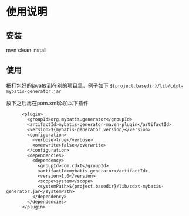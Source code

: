 # 使用说明

## 安装
mvn clean install

## 使用
把打包好的java放到在别的项目里，例子如下
`${project.basedir}/lib/cdxt-mybatis-generator.jar`

放下之后再在pom.xml添加以下插件

```
      <plugin>
        <groupId>org.mybatis.generator</groupId>
        <artifactId>mybatis-generator-maven-plugin</artifactId>
        <version>${mybatis-generator.version}</version>
        <configuration>
          <verbose>true</verbose>
          <overwrite>false</overwrite>
        </configuration>
        <dependencies>
          <dependency>
            <groupId>com.cdxt</groupId>
            <artifactId>mybatis-generator</artifactId>
            <version>1.0</version>
            <scope>system</scope>
            <systemPath>${project.basedir}/lib/cdxt-mybatis-generator.jar</systemPath>
          </dependency>
        </dependencies>
      </plugin>
```